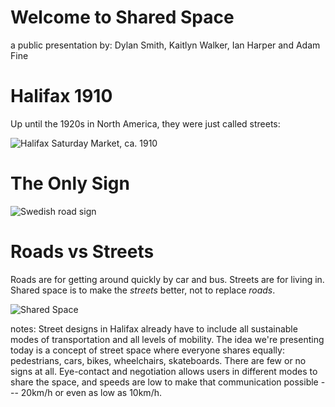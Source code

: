 # Welcome to Shared Space

a public presentation by: Dylan Smith, Kaitlyn Walker, Ian Harper and Adam Fine  

# Halifax 1910

Up until the 1920s in North America, they were just called streets:

![Halifax Saturday Market, ca. 1910](http://canadashadow.files.wordpress.com/2014/03/whalifax-market-n-s.jpg)

# The Only Sign

![Swedish road sign](http://upload.wikimedia.org/wikipedia/commons/3/37/Sweden_road_sign_E9.svg)

# Roads vs Streets

Roads are for getting around quickly by car and bus. Streets are for living in. Shared space is to make the *streets* better, not to replace *roads*.

![Shared Space](http://upload.wikimedia.org/wikipedia/commons/5/55/New_Road%2C_Brighton_-_shared_space.jpg)

notes: Street designs in Halifax already have to include all sustainable modes of transportation and all levels of mobility. The idea we're presenting today is a concept of street space where everyone shares equally: pedestrians, cars, bikes, wheelchairs, skateboards. There are few or no signs at all. Eye-contact and negotiation allows users in different modes to share the space, and speeds are low to make that communication possible --- 20km/h or even as low as 10km/h. 
